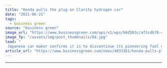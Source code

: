 ```yaml
---
title: "Honda pulls the plug on Clarity hydrogen car"
date: "2021-06-21"
tags: 
  - business green
source: "business green"
image_url: "https://www.businessgreen.com/api/v1/wps/b6d583c/af3cdb78-4b0b-4f1a-a228-392cf103b3ab/6/02-2020-Honda-Clarity-Fuel-Cell-source-185x114.jpg"
image_fp: "/assets/img/post_thumbnails/84.jpg"
lead: "
 Japanese car maker confirms it is to discontinue its pioneering fuel cell model, but insists hydrogen models are still part of its future plans  ..."
article_url: "https://www.businessgreen.com/news/4033161/honda-pulls-plug-clarity-hydrogen-car"
---
```


---
